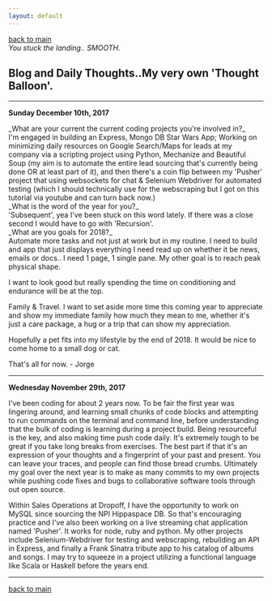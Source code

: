 ```yaml
---
layout: default
---
```

[back to main](./) <br>
_You stuck the landing.. SMOOTH._

## Blog and Daily Thoughts..My very own 'Thought Balloon'.

* * *

**Sunday December 10th, 2017**

<dt>
_What are your current the current coding projects you're involved in?_
</dt>
I'm engaged in building an Express, Mongo DB Star Wars App; Working on minimizing daily resources on Google Search/Maps for leads at my company via a scripting project using Python, Mechanize and Beautiful Soup (my aim is to automate the entire lead sourcing that's currently being done OR at least part of it), and then there's a coin flip between my 'Pusher' project that using websockets for chat & Selenium Webdriver for automated testing (which I should technically use for the webscraping but I got on this tutorial via youtube and can turn back now.)
<dt>
_What is the word of the year for you?_
</dt>
'Subsequent', yea I've been stuck on this word lately. If there was a close second I would have to go with 'Recursion'.
<dt>
_What are you goals for 2018?_
</dt>
Automate more tasks and not just at work but in my routine. I need to build and app that just displays everything I need read up on whether it be news, emails or docs.. I need 1 page, 1 single pane. My other goal is to reach peak physical shape.

I want to look good but really spending the time on conditioning and endurance will be at the top.

Family & Travel. I want to set aside more time this coming year to appreciate and show my immediate family how much they mean to me, whether it's just a care package, a hug or a trip that can show my appreciation.

Hopefully a pet fits into my lifestyle by the end of 2018. It would be nice to come home to a small dog or cat.

That's all for now. - Jorge

* * *

**Wednesday November 29th, 2017**

I've been coding for about 2 years now.
To be fair the first year was lingering around, and learning
small chunks of code blocks and attempting to run commands
on the terminal and command line, before understanding that the
bulk of coding is learning during a project build. Being resourceful
is the key, and also making time push code daily. It's extremely tough to be great if you take long breaks from exercises. The best part if that it's an expression of your thoughts and a fingerprint of your past and present. You can leave your traces, and people can find those bread crumbs. Ultimately my goal over the next year is to make as many commits to my own projects while pushing code fixes and bugs to collaborative software tools through out open source.

Within Sales Operations at Dropoff, I have the opportunity to work on MySQL since sourcing the NPI Hippaspace DB. So that's encouraging practice and I've also been working on a live streaming chat application named 'Pusher'. It works for node, ruby and python. My other projects include Selenium-Webdriver for testing and webscraping, rebuilding an API in Express, and finally a Frank Sinatra tribute app to his catalog of albums and songs. I may try to squeeze in a project utilizing a functional language like Scala or Haskell before the years end.

* * *


[back to main](./)
